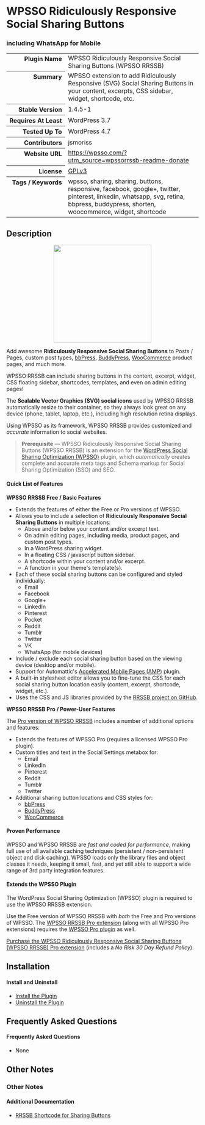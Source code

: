 <h1>WPSSO Ridiculously Responsive Social Sharing Buttons</h1><h3>including WhatsApp for Mobile</h3>

<table>
<tr><th align="right" valign="top" nowrap>Plugin Name</th><td>WPSSO Ridiculously Responsive Social Sharing Buttons (WPSSO RRSSB)</td></tr>
<tr><th align="right" valign="top" nowrap>Summary</th><td>WPSSO extension to add Ridiculously Responsive (SVG) Social Sharing Buttons in your content, excerpts, CSS sidebar, widget, shortcode, etc.</td></tr>
<tr><th align="right" valign="top" nowrap>Stable Version</th><td>1.4.5-1</td></tr>
<tr><th align="right" valign="top" nowrap>Requires At Least</th><td>WordPress 3.7</td></tr>
<tr><th align="right" valign="top" nowrap>Tested Up To</th><td>WordPress 4.7</td></tr>
<tr><th align="right" valign="top" nowrap>Contributors</th><td>jsmoriss</td></tr>
<tr><th align="right" valign="top" nowrap>Website URL</th><td><a href="https://wpsso.com/?utm_source=wpssorrssb-readme-donate">https://wpsso.com/?utm_source=wpssorrssb-readme-donate</a></td></tr>
<tr><th align="right" valign="top" nowrap>License</th><td><a href="https://www.gnu.org/licenses/gpl.txt">GPLv3</a></td></tr>
<tr><th align="right" valign="top" nowrap>Tags / Keywords</th><td>wpsso, sharing, sharing, buttons, responsive, facebook, google+, twitter, pinterest, linkedin, whatsapp, svg, retina, bbpress, buddypress, shorten, woocommerce, widget, shortcode</td></tr>
</table>

<h2>Description</h2>

<p align="center"><img src="https://surniaulula.github.io/wpsso-rrssb/assets/icon-256x256.png" width="256" height="256" /></p><p>Add awesome <strong>Ridiculously Responsive Social Sharing Buttons</strong> to Posts / Pages, custom post types, <a href="https://wordpress.org/plugins/bbpress/">bbPress</a>, <a href="https://wordpress.org/plugins/buddypress/">BuddyPress</a>, <a href="https://wordpress.org/plugins/woocommerce/">WooCommerce</a> product pages, and much more.</p>

<p>WPSSO RRSSB can include sharing buttons in the content, excerpt, widget, CSS floating sidebar, shortcodes, templates, and even on admin editing pages!</p>

<p>The <strong>Scalable Vector Graphics (SVG) social icons</strong> used by WPSSO RRSSB automatically resize to their container, so they always look great on any device (phone, tablet, laptop, etc.), including high resolution retina displays.</p>

<p>Using WPSSO as its framework, WPSSO RRSSB provides customized and <em>accurate</em> information to social websites.</p>

<blockquote>
<p><strong>Prerequisite</strong> &mdash; WPSSO Ridiculously Responsive Social Sharing Buttons (WPSSO RRSSB) is an extension for the <a href="https://wordpress.org/plugins/wpsso/">WordPress Social Sharing Optimization (WPSSO)</a> plugin, which <em>automatically</em> creates complete and accurate meta tags and Schema markup for Social Sharing Optimization (SSO) and SEO.</p>
</blockquote>

<h4>Quick List of Features</h4>

<p><strong>WPSSO RRSSB Free / Basic Features</strong></p>

<ul>
<li>Extends the features of either the Free or Pro versions of WPSSO.</li>
<li>Allows you to include a selection of <strong>Ridiculously Responsive Social Sharing Buttons</strong> in multiple locations:

<ul>
<li>Above and/or below your content and/or excerpt text.</li>
<li>On admin editing pages, including media, product pages, and custom post types.</li>
<li>In a WordPress sharing widget.</li>
<li>In a floating CSS / javascript button sidebar.</li>
<li>A shortcode within your content and/or excerpt.</li>
<li>A function in your theme's template(s).</li>
</ul></li>
<li>Each of these social sharing buttons can be configured and styled individually:

<ul>
<li>Email</li>
<li>Facebook</li>
<li>Google+</li>
<li>LinkedIn</li>
<li>Pinterest</li>
<li>Pocket</li>
<li>Reddit</li>
<li>Tumblr</li>
<li>Twitter</li>
<li>VK</li>
<li>WhatsApp (for mobile devices)</li>
</ul></li>
<li>Include / exclude each social sharing button based on the viewing device (desktop and/or mobile).</li>
<li>Support for Automattic's <a href="https://wordpress.org/plugins/amp/">Accelerated Mobile Pages (AMP)</a> plugin.</li>
<li>A built-in stylesheet editor allows you to fine-tune the CSS for each social sharing button location easily (content, excerpt, shortcode, widget, etc.).</li>
<li>Uses the CSS and JS libraries provided by the <a href="https://github.com/kni-labs/rrssb">RRSSB project on GitHub</a>.</li>
</ul>

<p><strong>WPSSO RRSSB Pro / Power-User Features</strong></p>

<p>The <a href="https://wpsso.com/extend/plugins/wpsso-rrssb/">Pro version of WPSSO RRSSB</a> includes a number of additional options and features:</p>

<ul>
<li>Extends the features of WPSSO Pro (requires a licensed WPSSO Pro plugin).</li>
<li>Custom titles and text in the Social Settings metabox for:

<ul>
<li>Email</li>
<li>LinkedIn</li>
<li>Pinterest</li>
<li>Reddit</li>
<li>Tumblr</li>
<li>Twitter</li>
</ul></li>
<li>Additional sharing button locations and CSS styles for:

<ul>
<li><a href="https://wordpress.org/plugins/bbpress/">bbPress</a></li>
<li><a href="https://wordpress.org/plugins/buddypress/">BuddyPress</a></li>
<li><a href="https://wordpress.org/plugins/woocommerce/">WooCommerce</a></li>
</ul></li>
</ul>

<h4>Proven Performance</h4>

<p>WPSSO and WPSSO RRSSB are <em>fast and coded for performance</em>, making full use of all available caching techniques (persistent / non-persistent object and disk caching). WPSSO loads only the library files and object classes it needs, keeping it small, fast, and yet still able to support a wide range of 3rd party integration features.</p>

<h4>Extends the WPSSO Plugin</h4>

<p>The WordPress Social Sharing Optimization (WPSSO) plugin is required to use the WPSSO RRSSB extension.</p>

<p>Use the Free version of WPSSO RRSSB with <em>both</em> the Free and Pro versions of WPSSO. The <a href="https://wpsso.com/extend/plugins/wpsso-rrssb/?utm_source=wpssorrssb-readme-extends">WPSSO RRSSB Pro extension</a> (along with all WPSSO Pro extensions) requires the <a href="https://wpsso.com/extend/plugins/wpsso/?utm_source=wpssorrssb-readme-extends">WPSSO Pro plugin</a> as well.</p>

<p><a href="https://wpsso.com/extend/plugins/wpsso-rrssb/?utm_source=wpssorrssb-readme-purchase">Purchase the WPSSO Ridiculously Responsive Social Sharing Buttons (WPSSO RRSSB) Pro extension</a> (includes a <em>No Risk 30 Day Refund Policy</em>).</p>


<h2>Installation</h2>

<h4>Install and Uninstall</h4>

<ul>
<li><a href="https://wpsso.com/codex/plugins/wpsso-rrssb/installation/install-the-plugin/">Install the Plugin</a></li>
<li><a href="https://wpsso.com/codex/plugins/wpsso-rrssb/installation/uninstall-the-plugin/">Uninstall the Plugin</a></li>
</ul>


<h2>Frequently Asked Questions</h2>

<h4>Frequently Asked Questions</h4>

<ul>
<li>None</li>
</ul>


<h2>Other Notes</h2>

<h3>Other Notes</h3>
<h4>Additional Documentation</h4>

<ul>
<li><a href="https://wpsso.com/codex/plugins/wpsso-rrssb/notes/rrssb-shortcode/">RRSSB Shortcode for Sharing Buttons</a></li>
</ul>


